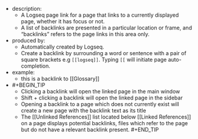 - description:
	- A Logseq page link for a page that links to a currently displayed page, whether it has focus or not.
	- A list of backlinks are presented in a particular location or frame, and “backlinks” refers to the page links in this area only.
- produced by:
	- Automatically created by Logseq.
	- Create a backlink by  surrounding a word or sentence with a pair of square brackets e.g `[[logseq]]`. Typing `[[` will initiate page auto-completion.
- example:
	- this is a backlink to [[Glossary]]
-
  #+BEGIN_TIP 
  - Clicking a backlink will open the linked page in the main window
  - Shift + clicking a backlink will open the linked page in the sidebar
  - Opening a backlink to a page which does not currently exist will create a new page with the backlink text as its title
  - The [[Unlinked References]] list located below [[Linked References]] on a page displays potential backlinks, files which refer to the page but do not have a relevant backlink present.
   #+END_TIP
